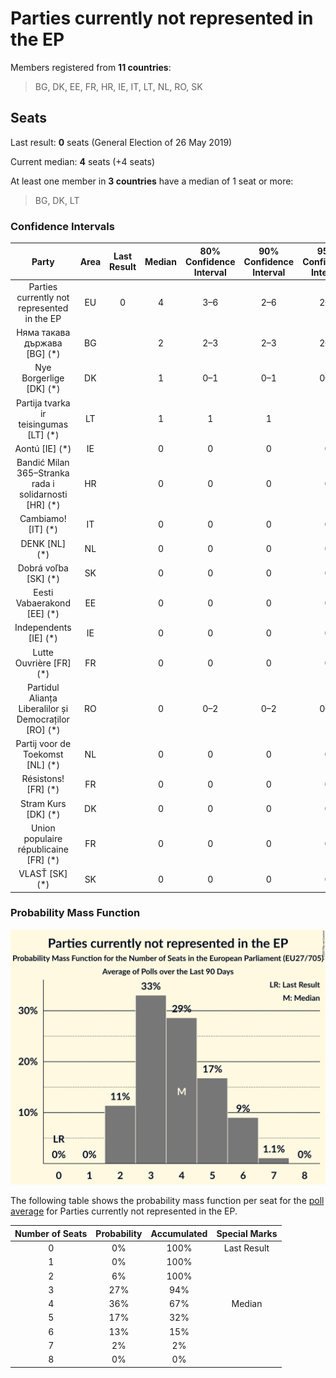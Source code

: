 # Parties currently not represented in the EP

Members registered from **11 countries**:

> BG, DK, EE, FR, HR, IE, IT, LT, NL, RO, SK

## Seats

Last result: **0** seats (General Election of 26 May 2019)

Current median: **4** seats (+4 seats)

At least one member in **3 countries** have a median of 1 seat or more:

> BG, DK, LT

### Confidence Intervals

| Party | Area | Last Result | Median | 80% Confidence Interval | 90% Confidence Interval | 95% Confidence Interval | 99% Confidence Interval |
|:-----:|:----:|:-----------:|:------:|:-----------------------:|:-----------------------:|:-----------------------:|:-----------------------:|
| Parties currently not represented in the EP | EU | 0 | 4 | 3–6 | 2–6 | 2–6 | 2–7 |
| Няма такава държава [BG] (*) | BG | | 2 | 2–3 | 2–3 | 2–3 | 2–3 |
| Nye Borgerlige [DK] (*) | DK | | 1 | 0–1 | 0–1 | 0–1 | 0–1 |
| Partija tvarka ir teisingumas [LT] (*) | LT | | 1 | 1 | 1 | 1 | 0–1 |
| Aontú [IE] (*) | IE | | 0 | 0 | 0 | 0 | 0 |
| Bandić Milan 365–Stranka rada i solidarnosti [HR] (*) | HR | | 0 | 0 | 0 | 0 | 0 |
| Cambiamo! [IT] (*) | IT | | 0 | 0 | 0 | 0 | 0 |
| DENK [NL] (*) | NL | | 0 | 0 | 0 | 0 | 0 |
| Dobrá voľba [SK] (*) | SK | | 0 | 0 | 0 | 0 | 0 |
| Eesti Vabaerakond [EE] (*) | EE | | 0 | 0 | 0 | 0 | 0 |
| Independents [IE] (*) | IE | | 0 | 0 | 0 | 0 | 0–1 |
| Lutte Ouvrière [FR] (*) | FR | | 0 | 0 | 0 | 0 | 0 |
| Partidul Alianța Liberalilor și Democraților [RO] (*) | RO | | 0 | 0–2 | 0–2 | 0–2 | 0–2 |
| Partij voor de Toekomst [NL] (*) | NL | | 0 | 0 | 0 | 0 | 0 |
| Résistons! [FR] (*) | FR | | 0 | 0 | 0 | 0 | 0 |
| Stram Kurs [DK] (*) | DK | | 0 | 0 | 0 | 0 | 0 |
| Union populaire républicaine [FR] (*) | FR | | 0 | 0 | 0 | 0 | 0 |
| VLASŤ [SK] (*) | SK | | 0 | 0 | 0 | 0 | 0 |

### Probability Mass Function

![Graph with seats probability mass function not yet produced](average-2020-06-30-seats-pmf-partiescurrentlynotrepresentedintheep.png "Seats Probability Mass Function")

The following table shows the probability mass function per seat for the [poll average](average-2020-06-30.html) for Parties currently not represented in the EP.

| Number of Seats | Probability | Accumulated | Special Marks |
|:---------------:|:-----------:|:-----------:|:-------------:|
| 0 | 0% | 100% | Last Result |
| 1 | 0% | 100% |  |
| 2 | 6% | 100% |  |
| 3 | 27% | 94% |  |
| 4 | 36% | 67% | Median |
| 5 | 17% | 32% |  |
| 6 | 13% | 15% |  |
| 7 | 2% | 2% |  |
| 8 | 0% | 0% |  |


